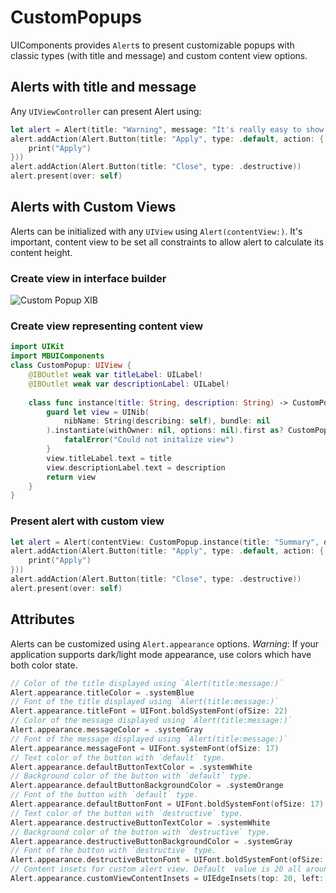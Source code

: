 # CustomPopups

UIComponents provides `Alert`s to present customizable popups with classic types (with title and message) and custom content view options.

## Alerts with title and message
Any `UIViewController` can present Alert using:
```swift
let alert = Alert(title: "Warning", message: "It's really easy to show alert, isn't it?!")
alert.addAction(Alert.Button(title: "Apply", type: .default, action: { (action) in
    print("Apply")
}))
alert.addAction(Alert.Button(title: "Close", type: .destructive))
alert.present(over: self)
```

## Alerts with Custom Views
Alerts can be initialized with any `UIView` using `Alert(contentView:)`. It's important, content view to be set all constraints to allow alert to calculate its content height.
### Create view in interface builder
![Custom Popup XIB](https://github.com/mobven/UIComponents/blob/develop/Resources/custom-popup.png)

### Create view representing content view
```swift
import UIKit
import MBUIComponents
class CustomPopup: UIView {
    @IBOutlet weak var titleLabel: UILabel!
    @IBOutlet weak var descriptionLabel: UILabel!
    
    class func instance(title: String, description: String) -> CustomPopup {
        guard let view = UINib(
            nibName: String(describing: self), bundle: nil
        ).instantiate(withOwner: nil, options: nil).first as? CustomPopup else {
            fatalError("Could not initalize view")
        }
        view.titleLabel.text = title
        view.descriptionLabel.text = description
        return view
    }
}
```
### Present alert with custom view
```swift
let alert = Alert(contentView: CustomPopup.instance(title: "Summary", description: "Lorem ipsum alert."))
alert.addAction(Alert.Button(title: "Apply", type: .default, action: { (action) in
    print("Apply")
}))
alert.addAction(Alert.Button(title: "Close", type: .destructive))
alert.present(over: self)
```

## Attributes
Alerts can be customized using `Alert.appearance` options.
*Warning*: If your application supports dark/light mode appearance, use colors which have both color state.
```swift
// Color of the title displayed using `Alert(title:message:)`       
Alert.appearance.titleColor = .systemBlue
// Font of the title displayed using `Alert(title:message:)`
Alert.appearance.titleFont = UIFont.boldSystemFont(ofSize: 22)
// Color of the message displayed using `Alert(title:message:)`
Alert.appearance.messageColor = .systemGray
// Font of the message displayed using `Alert(title:message:)`
Alert.appearance.messageFont = UIFont.systemFont(ofSize: 17)
// Text color of the button with `default` type.
Alert.appearance.defaultButtonTextColor = .systemWhite
// Background color of the button with `default` type.
Alert.appearance.defaultButtonBackgroundColor = .systemOrange
// Font of the button with `default` type.
Alert.appearance.defaultButtonFont = UIFont.boldSystemFont(ofSize: 17)
// Text color of the button with `destructive` type.
Alert.appearance.destructiveButtonTextColor = .systemWhite
// Background color of the button with `destructive` type.
Alert.appearance.destructiveButtonBackgroundColor = .systemGray
// Font of the button with `destructive` type.
Alert.appearance.destructiveButtonFont = UIFont.boldSystemFont(ofSize: 17)
// Content insets for custom alert view. Default  value is 20 all around.
Alert.appearance.customViewContentInsets = UIEdgeInsets(top: 20, left: 0, bottom: 20, right: 0)
```
